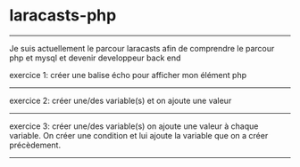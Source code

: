 # laracasts-php
***
Je suis actuellement le parcour laracasts afin de comprendre le parcour php et mysql et devenir developpeur back end

exercice 1: créer une balise écho pour afficher mon élément php
***

exercice 2: créer une/des variable(s) et on ajoute une valeur
***

exercice 3: créer une/des variable(s) on ajoute une valeur à chaque 
            variable.
            On créer une condition et lui ajoute la variable que on a créer précèdement.
***